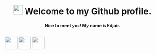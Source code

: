 # <div align="center"><img src="https://raw.githubusercontent.com/gist/theAdityaNVS/f5b585d1082da2dffffea32434f37956/raw/7f9552d0a179b4f84059259fa878199e369b069c/GitHub-logo.gif" width="30px"> Welcome to my Github profile.</div>
#### <div align="center"> Nice to meet you! My name is Edjair. </div>

##

##

<div style="display: inline_block">
   <a href="mailto:aguiaredjair@gmail.com" target="_blank"><img alight="left" height="40px" src = "https://icon-library.com/images/gmail-circle-icon/gmail-circle-icon-5.jpg" /></a>
  <a href="https://linkedin.com/in/edjairaguiar/" target="_blank"><img alight="left" height="40px" src = "https://cdn4.iconfinder.com/data/icons/social-messaging-ui-color-shapes-2-free/128/social-linkedin-circle-512.png" /></a>
   <a href="https://lattes.cnpq.br/2662537000756067/" target="_blank"><img alight="left" height="40px" src = "https://www.ufpb.br/ppgs/contents/imagens/logo-lattes.png/@@images/image.png" /></a>
 
